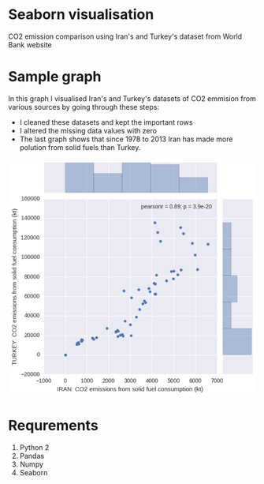 # Seaborn visualisation
CO2 emission comparison using Iran's and Turkey's dataset from World Bank website




# Sample graph

 In this graph I visualised Iran's and Turkey's datasets of CO2 emmision from various sources by going through these steps: 
 
 - I cleaned these datasets and kept the important rows 
 - I altered the missing data values with zero
 - The last graph shows that since 1978 to 2013 Iran has made more polution from solid fuels than Turkey.

![CO2 emission plot](output.png)


# Requrements
1. Python 2
1. Pandas
2. Numpy
3. Seaborn
